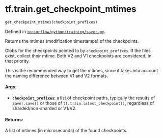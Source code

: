 <div itemscope itemtype="http://developers.google.com/ReferenceObject">
<meta itemprop="name" content="tf.train.get_checkpoint_mtimes" />
</div>

# tf.train.get_checkpoint_mtimes

``` python
get_checkpoint_mtimes(checkpoint_prefixes)
```



Defined in [`tensorflow/python/training/saver.py`](https://www.tensorflow.org/code/tensorflow/python/training/saver.py).

Returns the mtimes (modification timestamps) of the checkpoints.

Globs for the checkpoints pointed to by `checkpoint_prefixes`.  If the files
exist, collect their mtime.  Both V2 and V1 checkpoints are considered, in
that priority.

This is the recommended way to get the mtimes, since it takes into account
the naming difference between V1 and V2 formats.

#### Args:

* <b>`checkpoint_prefixes`</b>: a list of checkpoint paths, typically the results of
    `Saver.save()` or those of `tf.train.latest_checkpoint()`, regardless of
    sharded/non-sharded or V1/V2.

#### Returns:

A list of mtimes (in microseconds) of the found checkpoints.